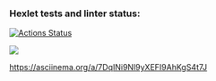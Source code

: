 ### Hexlet tests and linter status:
[![Actions Status](https://github.com/Shaiko-Vitaliy/java-project-61/workflows/hexlet-check/badge.svg)](https://github.com/Shaiko-Vitaliy/java-project-61/actions)

<a href="https://codeclimate.com/github/Shaiko-Vitaliy/java-project-61/maintainability"><img src="https://api.codeclimate.com/v1/badges/2d312d90083352d0ca12/maintainability" /></a>

https://asciinema.org/a/7DqINi9Nl9yXEFI9AhKgS4t7J
